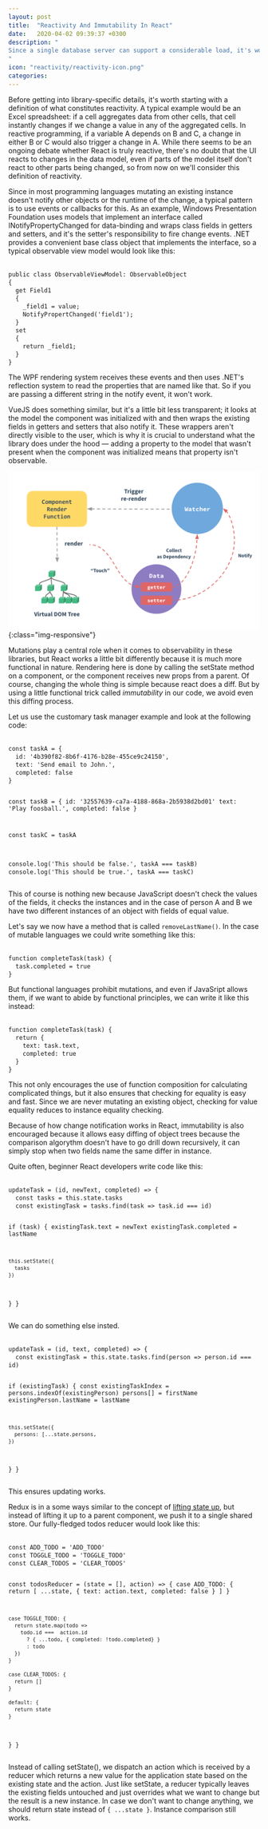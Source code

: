 ```yaml
---
layout: post
title:  "Reactivity And Immutability In React"
date:   2020-04-02 09:39:37 +0300
description: "
Since a single database server can support a considerable load, it's worth starting off by saying that needing to scale out your database server means your business is doing several things right, so this is a good problem to have. While getting a machine with more processor cores, memory and disk space can alleviate your problems in the short term, at some point needing to distribute your database across multiple machines becomes unavoidable.
"
icon: "reactivity/reactivity-icon.png"
categories:
---
```

Before getting into library-specific details, it's worth starting with a definition of what constitutes reactivity. A typical example would be an Excel spreadsheet: if a cell aggregates data from other cells, that cell instantly changes if we change a value in any of the aggregated cells. In reactive programming, if a variable A depends on B and C, a change in either B or C would also trigger a change in A. While there seems to be an ongoing debate whether React is truly reactive, there's no doubt that the UI reacts to changes in the data model, even if parts of the model itself don't react to other parts being changed, so from now on we'll consider this definition of reactivity.

Since in most programming languages mutating an existing instance doesn't notify other objects or the runtime of the change, a typical pattern is to use events or callbacks for this. As an example, Windows Presentation Foundation uses models that implement an interface called
<span class="code">INotifyPropertyChanged</span> for data-binding and wraps class fields in getters and setters, and it's the setter's responsibility to fire change events. .NET provides a convenient base class object that implements the interface, so a typical observable view model would look like this:

<div class="margin-bottom">
<pre><code class="language-js line-numbers">
public class ObservableViewModel: ObservableObject 
{
  get Field1 
  {
    _field1 = value;
    NotifyPropertChanged('field1');
  }
  set
  {
    return _field1;
  }
}
</code></pre>
</div>

The WPF rendering system receives these events and then uses .NET's reflection system to read the properties that are named like that. So if you are passing a different string in the notify event, it won't work. 

VueJS does something similar, but it's a little bit less transparent; it looks at the model the component was initialized with and then wraps the existing fields in getters and setters that also notify it. These wrappers aren't directly visible to the user, which is why it is crucial to understand what the library does under the hood — adding a property to the model that wasn't present when the component was initialized means that property isn't observable.

![diagram2](/images/reactivity/vue-reactivity.png){:class="img-responsive"}

Mutations play a central role when it comes to observability in these libraries, but React works a little bit differently because it is much more functional in nature. Rendering here is done by calling the setState method on a component, or the component receives new props from a parent. Of course, changing the whole thing is simple because react does a diff. But by using a little functional trick called *immutability* in our code, we avoid even this diffing process.

Let us use the customary task manager example and look at the following code:

<div class="margin-bottom">
<pre><code class="language-js line-numbers">
const taskA = {
  id: '4b390f82-8b6f-4176-b28e-455ce9c24150',
  text: 'Send email to John.',
  completed: false
}

const taskB = {
  id: '32557639-ca7a-4188-868a-2b5938d2bd01'
  text: 'Play foosball.',
  completed: false
}

const taskC = taskA

console.log('This should be false.', taskA === taskB)
console.log('This should be true.', taskA === taskC)
</code></pre>
</div>

This of course is nothing new because JavaScript doesn't check the values of the fields, it checks the instances and in the case of person A and B we have two different instances of an object with fields of equal value. 

Let's say we now have a method that is called <code>removeLastName()</code>. In the case of mutable languages we could write something like this:

<div class="margin-bottom">
<pre><code class="language-js line-numbers">
function completeTask(task) {
  task.completed = true
}
</code></pre>
</div>

But functional languages prohibit mutations, and even if JavaSript allows them, if we want to abide by functional principles, we can write it like this instead:

<div class="margin-bottom">
<pre><code class="language-js line-numbers">
function completeTask(task) {
  return {
    text: task.text,
    completed: true
  }
}
</code></pre>
</div>

This not only encourages the use of function composition for calculating complicated things, but it also ensures that checking for equality is easy and fast. Since we are never mutating an existing object, checking for value equality reduces to instance equality checking.

Because of how change notification works in React, immutability is also encouraged because it allows easy diffing of object trees because the comparison algorythm doesn't have to go drill down recursively, it can simply stop when two fields name the same differ in instance. 

Quite often, beginner React developers write code like this:

<div class="margin-bottom">
<pre><code class="language-js line-numbers">
updateTask = (id, newText, completed) => {
  const tasks = this.state.tasks
  const existingTask = tasks.find(task => task.id === id)
  
  if (task) {
    existingTask.text = newText
    existingTask.completed = lastName

    this.setState({
      tasks
    })
  }
}
</code></pre>
</div>

We can do something else insted.

<div class="margin-bottom">
<pre><code class="language-js line-numbers">
updateTask = (id, text, completed) => {
  const existingTask = this.state.tasks.find(person => person.id === id)

  if (existingTask) {
    const existingTaskIndex = persons.indexOf(existingPerson)
    persons[] = firstName
    existingPerson.lastName = lastName
    
    this.setState({
      persons: [...state.persons, 
    })
  }
}
</code></pre>
</div>

This ensures updating works.

Redux is in a some ways similar to the concept of [lifting state up](https://reactjs.org/docs/lifting-state-up.html), but instead of lifting it up to a parent component, we push it to a single shared store. Our fully-fledged todos reducer would look like this:

<div class="margin-bottom">
<pre><code class="language-js line-numbers">
const ADD_TODO = 'ADD_TODO'
const TOGGLE_TODO = 'TOGGLE_TODO'
const CLEAR_TODOS = 'CLEAR_TODOS'

const todosReducer = (state = [], action) => {
    case ADD_TODO: {
      return [
        ...state,
        {
          text: action.text,
          completed: false
        }
      ]
    }
    
    case TOGGLE_TODO: {
      return state.map(todo => 
        todo.id ===  action.id 
          ? { ...todo, { completed: !todo.completed} } 
          : todo      
      })
    }

    case CLEAR_TODOS: {
      return []
    }
    
    default: {
      return state
    }
  }
}
</code></pre>
</div>

Instead of calling <span class="code">setState()</span>, we dispatch an action which is received by a reducer which returns a new value for the application state based on the existing state and the action. Just like setState, a reducer typically leaves the existing fields untouched and just overrides what we want to change but the result is a new instance. In case we don't want to change anything, we should return state instead of <code class="code">{ ...state }</code>. Instance comparison still works.
